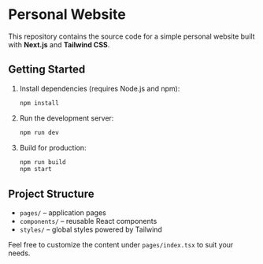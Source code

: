 # Personal Website

This repository contains the source code for a simple personal website built with **Next.js** and **Tailwind CSS**.

## Getting Started

1. Install dependencies (requires Node.js and npm):
   ```bash
   npm install
   ```
2. Run the development server:
   ```bash
   npm run dev
   ```
3. Build for production:
   ```bash
   npm run build
   npm start
   ```

## Project Structure

- `pages/` – application pages
- `components/` – reusable React components
- `styles/` – global styles powered by Tailwind

Feel free to customize the content under `pages/index.tsx` to suit your needs.
